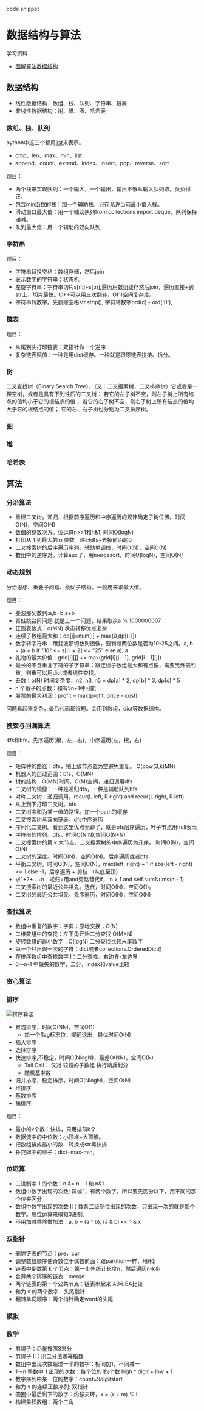 code snippet


# 数据结构与算法
学习资料：
- [图解算法数据结构](https://leetcode.cn/leetbook/detail/illustration-of-algorithm/)

## 数据结构
- 线性数据结构：数组、栈、队列、字符串、链表
- 非线性数据结构：树、堆、图、哈希表
### 数组、栈、队列
python中这三个都用[list](https://www.runoob.com/python/python-lists.html)来表示。
- cmp、len、max、min、list
- append、count、extend、index、insert、pop、reverse、sort

题目：
- 两个栈来实现队列：一个输入，一个输出，输出不够从输入队列取。负负得正。
- 包含min函数的栈：加一个辅助栈，只存允许当前最小值入栈。
- 滑动窗口最大值：用一个辅助队列from collections import deque，队列保持递减。
- 队列最大值：用一个辅助的双向队列

### 字符串
题目：
- 字符串替换空格：数组存储，然后join
- 表示数字的字符串：状态机
- 左旋字符串：字符串切片s[n:]+s[:n],遍历用数组缓存然后join，遍历直接+到str上，切片最快。C++可以用三次翻转，O(1)空间复杂度。
- 字符串转数字。先删除空格str.strip(), 字符转数字ord(c) - ord('0'),

### 链表
题目：
- 从尾到头打印链表：双指针做一个逆序
- 复杂链表赋值：一种是用dict缓存。一种就是跟原链表拼接、拆分。


### 树
二叉查找树（Binary Search Tree），（又：二叉搜索树，二叉排序树）它或者是一棵空树，或者是具有下列性质的二叉树： 若它的左子树不空，则左子树上所有结点的值均小于它的根结点的值； 若它的右子树不空，则右子树上所有结点的值均大于它的根结点的值； 它的左、右子树也分别为二叉排序树。
### 图
### 堆
### 哈希表

## 算法

### 分治算法

- 重建二叉树。递归，根据前序遍历和中序遍历的规律确定子树位置。时间O(N)，空间O(N)
- 数值的整数次方。位运算n>>1和n&1, 时间O(logN)
- 打印从 1 到最大的 n 位数。递归dfs+去掉前面的0
- 二叉搜索树的后序遍历序列。辅助单调栈，时间O(N)，空间O(N)
- 数组中的逆序对。计算auc了，用mergesort，时间O(logN)，空间O(N)


### 动态规划
分治思想、重叠子问题、最优子结构。一般用来求最大值。

题目：
- 斐波那契数列:a,b=b,a+b
- 青蛙跳台阶问题:就是上一个问题，结果取余a % 1000000007
- 正则表达式：o(MN) 状态转移优点复杂
- 连续子数组最大和：dp[i]=num[i] + max(0,dp[i-1])
- 数字转字符串：跟斐波那切数列很像，要判断两位数是否为10-25之间。a, b = (a + b if "10" <= s[i:i + 2] <= "25" else a), a
- 礼物的最大价值：grid[i][j] += max(grid[i][j - 1], grid[i - 1][j])
- 最长的不含重复字符的子字符串：跟连续子数组最大和有点像，需要另外去判重，判重可以用dict或者线性查找。
- 丑数：o(N) 时间复杂度，n2, n3, n5 = dp[a] * 2, dp[b] * 3, dp[c] * 5
- n 个骰子的点数：和有5n+1种可能
- 股票的最大利润：profit = max(profit, price - cost)

问题看起来复杂，最后代码都很短。会用到数组，dict等数据结构。

### 搜索与回溯算法
dfs和bfs。先序遍历(根，左，右)，中序遍历(左，根，右)

题目：
- 矩阵种的路径：dfs，把上级节点置为空避免重复。 O(pow(3,k)MN)
- 机器人的运动范围：bfs，O(MN)
- 树的结构：O(MN)时间，O(M)空间，递归调用dfs
- 二叉树的镜像：一种是递归dfs，一种是辅助队列bfs
- 对称二叉树：递归调用，recur(L.left, R.right) and recur(L.right, R.left)
- 从上到下打印二叉树。bfs
- 二叉树中和为某一值的路径。加一个path的缓存
-  二叉搜索树与双向链表。dfs中序遍历
-  序列化二叉树。看到这里优点无聊了，就是bfs层序遍历，叶子节点用null表示
-  字符串的排列。dfs，时间O(N!N),空间O(N*N)
-  二叉搜索树的第 k 大节点。二叉搜索树的中序遍历为升序。 时间O(N)，空间O(N)
-  二叉树的深度。时间O(N)，空间O(N)。后序遍历或者bfs
-  平衡二叉树。时间O(N)，空间O(N)，max(left, right) + 1 if abs(left - right) <= 1 else -1，后序遍历 + 剪枝 （从底至顶）
-  求1+2+...+n：递归+用and旁路替代if， n > 1 and self.sumNums(n - 1)
-  二叉搜索树的最近公共祖先。迭代，时间O(N)，空间O(1)。
-  二叉树的最近公共祖先。先序遍历，时间O(N)，空间O(N)

### 查找算法

- 数组中重复的数字：字典；原地交换；O(N)
- 二维数组中的查找：左下角开始二分查找  O(M+N)
- 旋转数组的最小数字：O(logN) 二分查找比较末尾数字
- 第一个只出现一次的字符：dict或者collections.OrderedDict()
- 在排序数组中查找数字 I：二分查找。右边界-左边界
- 0～n-1 中缺失的数字，二分，index和value比较

### 贪心算法
### 排序
![排序算法](./python/leetcode/sortalg.png)
- 冒泡排序，时间O(NN)，空间O(1)
  - 加一个flag标志位，提前退出，最优时间O(N)
- 插入排序
- 选择排序
- 快速排序,不稳定，时间O(NlogN)，最差O(NN)，空间O(N)
  -  Tail Call： 仅对 较短的子数组 执行哨兵划分
  -  随机基准数
- 归并排序，稳定排序，时间O(NlogN)，空间O(N)
- 堆排序
- 基数排序
- 桶排序

题目：
- 最小的k个数：快排，只用排前k个
- 数据流中的中位数：小顶堆+大顶堆。
- 把数组排成最小的数：转换成str再快排
- 扑克牌中的顺子：dict+max-min,

### 位运算

- 二进制中 1 的个数：n &= n - 1 和 n&1
- 数组中数字出现的次数: 异或^，有两个数字，所以要先区分以下，用不同的那个位来区分
- 数组中数字出现的次数 II：数各二级制位出现的次数，只出现一次的就是那个数字。用位运算来模拟3进制。
- 不用加减乘除做加法：a, b = (a ^ b), (a & b) << 1 & x

### 双指针

- 删除链表的节点：pre，cur
- 调整数组顺序使奇数位于偶数前面：跟partition一样，用i和j
- 链表中倒数第 k 个节点：第一步先统计长度n，然后遍历n-k步
- 合并两个排序的链表：merge
- 两个链表的第一个公共节点：链表串起来 AB和BA比较
- 和为 s 的两个数字：头尾指针
- 翻转单词顺序：两个指针确定word的头尾

### 模拟
### 数学

- 剪绳子：尽量按照3来分
- 剪绳子 II：用二分法求幂指数
- 数组中出现次数超过一半的数字：相同加1，不同减一
- 1～n 整数中 1 出现的次数：每个位的1的个数 high * digit + low + 1
- 数字序列中某一位的数字：count=9*digit*start
- 和为 s 的连续正数序列: 双指针
- 圆圈中最后剩下的数字：约瑟夫环，x = (x + m) % i
- 构建乘积数组：两个三角